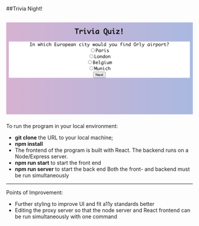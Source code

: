 ##Trivia Night!

![Image](screenshot.png)
-----------------------------------
To run the program in your local environment:

- **git clone** the URL to your local machine;
- **npm install**
- The frontend of the program is built with React. The backend runs on a Node/Express server.
- **npm run start** to start the front end
- **npm run server** to start the back end
Both the front- and backend must be run simultaneously

--------------------------------------
Points of Improvement:
- Further styling to improve UI and fit a11y standards better
- Editing the proxy server so that the node server and React frontend can be run simultaneously with one command
